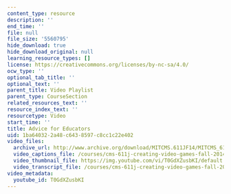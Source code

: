```yaml
---
content_type: resource
description: ''
end_time: ''
file: null
file_size: '5560795'
hide_download: true
hide_download_original: null
learning_resource_types: []
license: https://creativecommons.org/licenses/by-nc-sa/4.0/
ocw_type: ''
optional_tab_title: ''
optional_text: ''
parent_title: Video Playlist
parent_type: CourseSection
related_resources_text: ''
resource_index_text: ''
resourcetype: Video
start_time: ''
title: Advice for Educators
uid: 1ba64032-2a48-c643-8597-c8cc1c22e402
video_files:
  archive_url: http://www.archive.org/download/MITCMS.611JF14/MITCMS_611JF14_Advice_for_Educators_300k.mp4
  video_captions_file: /courses/cms-611j-creating-video-games-fall-2014/06065d9e8b08556b901a3ddf464c09f5_T0GdXZusbKI.vtt
  video_thumbnail_file: https://img.youtube.com/vi/T0GdXZusbKI/default.jpg
  video_transcript_file: /courses/cms-611j-creating-video-games-fall-2014/34b73f8ec037c95db6eda59f2c6c751e_T0GdXZusbKI.pdf
video_metadata:
  youtube_id: T0GdXZusbKI
---
```

